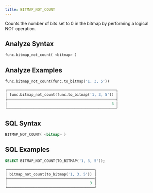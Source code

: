 ```yaml
---
title: BITMAP_NOT_COUNT
---
```


Counts the number of bits set to 0 in the bitmap by performing a logical NOT operation.

## Analyze Syntax

```python
func.bitmap_not_count( <bitmap> )
```

## Analyze Examples

```python
func.bitmap_not_count(func.to_bitmap('1, 3, 5'))

┌──────────────────────────────────────────────────┐
│ func.bitmap_not_count(func.to_bitmap('1, 3, 5')) │
├──────────────────────────────────────────────────┤
│                                                3 │
└──────────────────────────────────────────────────┘
```

## SQL Syntax

```sql
BITMAP_NOT_COUNT( <bitmap> )
```

## SQL Examples

```sql
SELECT BITMAP_NOT_COUNT(TO_BITMAP('1, 3, 5'));

┌────────────────────────────────────────┐
│ bitmap_not_count(to_bitmap('1, 3, 5')) │
├────────────────────────────────────────┤
│                                      3 │
└────────────────────────────────────────┘
```